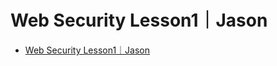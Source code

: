 # Web Security Lesson1｜Jason
- [Web Security Lesson1｜Jason](https://striped-cougar-d01.notion.site/Web-Security-Lesson1-13b5e0a7f8218027b99cd627766ca4f2)
